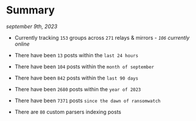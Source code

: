 
# Summary
_september 9th, 2023_

- Currently tracking `153` groups across `271` relays & mirrors - _`106` currently online_

- There have been `13` posts within the `last 24 hours`

- There have been `104` posts within the `month of september`

- There have been `842` posts within the `last 90 days`

- There have been `2680` posts within the `year of 2023`

- There have been `7371` posts `since the dawn of ransomwatch`

- There are `80` custom parsers indexing posts
